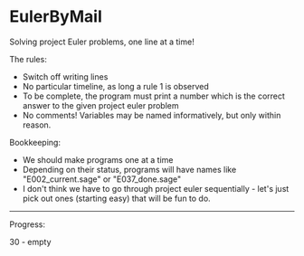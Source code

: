 # EulerByMail
Solving project Euler problems, one line at a time!


The rules:
- Switch off writing lines
- No particular timeline, as long a rule 1 is observed
- To be complete, the program must print a number which is the correct answer to the given project euler problem
- No comments! Variables may be named informatively, but only within reason.

Bookkeeping:
- We should make programs one at a time
- Depending on their status, programs will have names like "E002_current.sage" or "E037_done.sage"
- I don't think we have to go through project euler sequentially - let's just pick out ones (starting easy) that will be fun to do.

____________

Progress:

30 - empty